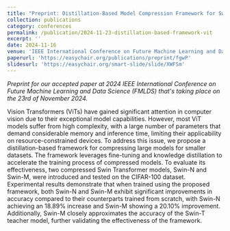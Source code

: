 ```yaml
---
title: "Preprint: Distillation-Based Model Compression Framework for Swin Transformer"
collection: publications
category: conferences
permalink: /publication/2024-11-23-distillation-based-framework-vit
excerpt: ''
date: 2024-11-16
venue: 'IEEE International Conference on Future Machine Learning and Data Science (FMLDS)'
paperurl: 'https://easychair.org/publications/preprint/fgwP'
slidesurl: 'https://easychair.org/smart-slide/slide/XWFSm'
---
```


_Preprint for our accepted paper at 2024 IEEE International Conference on Future Machine Learning and Data Science (FMLDS) that's taking place on the 23rd of November 2024._

Vision Transformers (ViTs) have gained significant attention in computer vision due to their exceptional model capabilities. However, most ViT models suffer from high complexity, with a large number of parameters that demand considerable memory and inference time, limiting their applicability on resource-constrained devices. To address this issue, we propose a distillation-based framework for compressing large models for smaller datasets. The framework leverages fine-tuning and knowledge distillation to accelerate the training process of compressed models. To evaluate its effectiveness, two compressed Swin Transformer models, Swin-N and Swin-M, were introduced and tested on the CIFAR-100 dataset. Experimental results demonstrate that when trained using the proposed framework, both Swin-N and Swin-M exhibit significant improvements in accuracy compared to their counterparts trained from scratch, with Swin-N achieving an 18.89% increase and Swin-M showing a 20.10% improvement. Additionally, Swin-M closely approximates the accuracy of the Swin-T teacher model, further validating the effectiveness of the framework.
